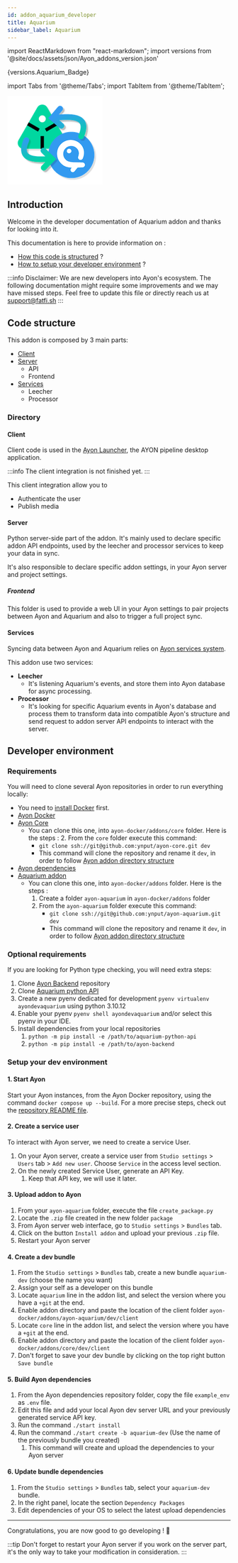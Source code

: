 ```yaml
---
id: addon_aquarium_developer
title: Aquarium
sidebar_label: Aquarium
---
```


import ReactMarkdown from "react-markdown";
import versions from '@site/docs/assets/json/Ayon_addons_version.json'

<ReactMarkdown>
{versions.Aquarium_Badge}
</ReactMarkdown>


import Tabs from '@theme/Tabs';
import TabItem from '@theme/TabItem';

![Aquarium addon for Ayon](assets/aquarium/aquarium-ayon-logo.png)

## Introduction

Welcome in the developer documentation of Aquarium addon and thanks for looking into it.

This documentation is here to provide information on :

- [How this code is structured](#code-structure) ?
- [How to setup your developer environment](#developer-environment) ?

:::info
Disclaimer: We are new developers into Ayon's ecosystem.
The following documentation might require some improvements and we may have missed steps.
Feel free to update this file or directly reach us at [support@fatfi.sh](mailto:support@fatfi.sh)
:::

## Code structure

This addon is composed by 3 main parts:

- [Client](#client)
- [Server](#server)
  - API
  - Frontend
- [Services](#services)
  - Leecher
  - Processor

### Directory

#### Client

Client code is used in the [Ayon Launcher](ayon-launcher), the AYON pipeline desktop application.

:::info
The client integration is not finished yet.
:::

This client integration allow you to

 - Authenticate the user
 - Publish media

#### Server

Python server-side part of the addon. It's mainly used to declare specific addon API endpoints, used by the leecher and processor services to keep your data in sync.

It's also responsible to declare specific addon settings, in your Ayon server and project settings.

##### Frontend

This folder is used to provide a web UI in your Ayon settings to pair projects between Ayon and Aquarium and also to trigger a full project sync.

#### Services

Syncing data between Ayon and Aquarium relies on [Ayon services system](./dev_event_system).

This addon use two services:

- **Leecher**
  - It's listening Aquarium's events, and store them into Ayon database for async processing.
- **Processor**
  - It's looking for specific Aquarium events in Ayon's database and process them to transform data into compatible Ayon's structure and send request to addon server API endpoints to interact with the server.

## Developer environment

### Requirements

You will need to clone several Ayon repositories in order to run everything locally:

- You need to [install Docker](https://docs.docker.com/engine/install/) first.
- [Ayon Docker](https://github.com/ynput/ayon-docker)
- [Ayon Core](https://github.com/ynput/ayon-core)
  - You can clone this one, into `ayon-docker/addons/core` folder. Here is the steps :
    2. From the `core` folder execute this command:
       - `git clone ssh://git@github.com:ynput/ayon-core.git dev`
       - This command will clone the repository and rename it `dev`, in order to follow [Ayon addon directory structure](https://ayon.ynput.io/docs/admin_server_installing_addons#directory-structure)
- [Ayon dependencies](https://github.com/ynput/ayon-dependencies-tool)
- [Aquarium addon](https://github.com/ynput/ayon-aquarium)
  - You can clone this one, into `ayon-docker/addons` folder. Here is the steps :
    1. Create a folder `ayon-aquarium` in `ayon-docker/addons` folder
    2. From the `ayon-aquarium` folder execute this command:
       - `git clone ssh://git@github.com:ynput/ayon-aquarium.git dev`
       - This command will clone the repository and rename it `dev`, in order to follow [Ayon addon directory structure](https://ayon.ynput.io/docs/admin_server_installing_addons#directory-structure)

### Optional requirements

If you are looking for Python type checking, you will need extra steps:

1. Clone [Ayon Backend](https://github.com/ynput/ayon-backend) repository
2. Clone [Aquarium python API](https://github.com/fatfish-lab/aquarium-python-api)
3. Create a new pyenv dedicated for development `pyenv virtualenv ayondevaquarium` using python 3.10.12
4. Enable your pyenv `pyenv shell ayondevaquarium` and/or select this pyenv in your IDE.
5. Install dependencies from your local repositories
   1. `python -m pip install -e /path/to/aquarium-python-api`
   2. `python -m pip install -e /path/to/ayon-backend`

### Setup your dev environment

#### 1. Start Ayon

Start your Ayon instances, from the Ayon Docker repository, using the command `docker compose up --build`. For a more precise steps, check out the [repository README file](https://github.com/ynput/ayon-docker).

#### 2. Create a service user

To interact with Ayon server, we need to create a service User.

1. On your Ayon server, create a service user from `Studio settings` > `Users` tab > `Add new user`. Choose `Service` in the access level section.
1. On the newly created Service User, generate an API Key.
   1. Keep that API key, we will use it later.

#### 3. Upload addon to Ayon

1. From your `ayon-aquarium` folder, execute the file `create_package.py`
2. Locate the `.zip` file created in the new folder `package`
3. From Ayon server web interface, go to `Studio settings` > `Bundles` tab.
4. Click on the button `Install addon` and upload your previous `.zip` file.
5. Restart your Ayon server

#### 4. Create a dev bundle

1. From the `Studio settings` > `Bundles` tab, create a new bundle `aquarium-dev` (choose the name you want)
2. Assign your self as a developer on this bundle
3. Locate `aquarium` line in the addon list, and select the version where you have a `+git` at the end.
4. Enable addon directory and paste the location of the client folder `ayon-docker/addons/ayon-aquarium/dev/client`
5. Locate `core` line in the addon list, and select the version where you have a `+git` at the end.
6. Enable addon directory and paste the location of the client folder `ayon-docker/addons/core/dev/client`
7. Don't forget to save your dev bundle by clicking on the top right button `Save bundle`

#### 5. Build Ayon dependencies

1. From the Ayon dependencies repository folder, copy the file `example_env` as `.env` file.
2. Edit this file and add your local Ayon dev server URL and your previously generated service API key.
3. Run the command `./start install`
4. Run the command `./start create -b aquarium-dev` (Use the name of the previously bundle you created)
   1. This command will create and upload the dependencies to your Ayon server

#### 6. Update bundle dependencies

1. From the `Studio settings` > `Bundles` tab, select your `aquarium-dev` bundle.
2. In the right panel, locate the section `Dependency Packages`
3. Edit dependencies of your OS to select the latest upload dependencies

---

Congratulations, you are now good to go developing ! 🎉

:::tip
Don't forget to restart your Ayon server if you work on the server part, it's the only way to take your modification in consideration.
:::